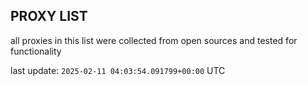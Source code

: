 ## PROXY LIST

all proxies in this list were collected from open sources and tested for functionality

last update: `2025-02-11 04:03:54.091799+00:00` UTC